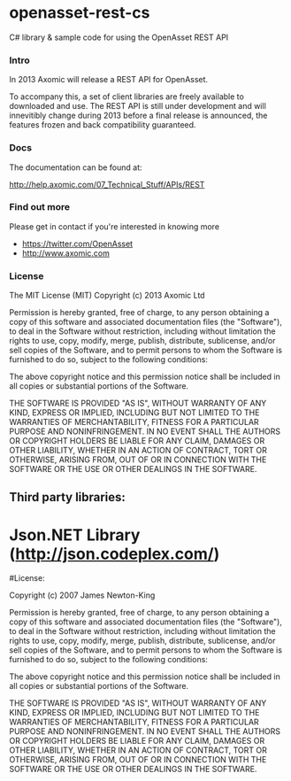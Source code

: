 openasset-rest-cs
=================

C# library &amp; sample code for using the OpenAsset REST API

### Intro

In 2013 Axomic will release a REST API for OpenAsset.

To accompany this, a set of client libraries are freely available to downloaded and use. The REST API is still under development and will innevitibly change during 2013 before a final release is announced, the features frozen and back compatibility guaranteed.

### Docs

The documentation can be found at:

http://help.axomic.com/07_Technical_Stuff/APIs/REST

### Find out more

Please get in contact if you're interested in knowing more

- https://twitter.com/OpenAsset
- http://www.axomic.com

### License

The MIT License (MIT)
Copyright (c) 2013 Axomic Ltd

Permission is hereby granted, free of charge, to any person obtaining a copy of this software and associated documentation files (the "Software"), to deal in the Software without restriction, including without limitation the rights to use, copy, modify, merge, publish, distribute, sublicense, and/or sell copies of the Software, and to permit persons to whom the Software is furnished to do so, subject to the following conditions:

The above copyright notice and this permission notice shall be included in all copies or substantial portions of the Software.

THE SOFTWARE IS PROVIDED "AS IS", WITHOUT WARRANTY OF ANY KIND, EXPRESS OR IMPLIED, INCLUDING BUT NOT LIMITED TO THE WARRANTIES OF MERCHANTABILITY, FITNESS FOR A PARTICULAR PURPOSE AND NONINFRINGEMENT. IN NO EVENT SHALL THE AUTHORS OR COPYRIGHT HOLDERS BE LIABLE FOR ANY CLAIM, DAMAGES OR OTHER LIABILITY, WHETHER IN AN ACTION OF CONTRACT, TORT OR OTHERWISE, ARISING FROM, OUT OF OR IN CONNECTION WITH THE SOFTWARE OR THE USE OR OTHER DEALINGS IN THE SOFTWARE.


## Third party libraries:

# Json.NET Library (http://json.codeplex.com/)
#License:

Copyright (c) 2007 James Newton-King

Permission is hereby granted, free of charge, to any person obtaining a copy of this
software and associated documentation files (the "Software"), to deal in the Software
without restriction, including without limitation the rights to use, copy, modify,
merge, publish, distribute, sublicense, and/or sell copies of the Software, and to
permit persons to whom the Software is furnished to do so, subject to the following
conditions:

The above copyright notice and this permission notice shall be included in all copies
or substantial portions of the Software.

THE SOFTWARE IS PROVIDED "AS IS", WITHOUT WARRANTY OF ANY KIND, EXPRESS OR IMPLIED,
INCLUDING BUT NOT LIMITED TO THE WARRANTIES OF MERCHANTABILITY, FITNESS FOR A
PARTICULAR PURPOSE AND NONINFRINGEMENT. IN NO EVENT SHALL THE AUTHORS OR COPYRIGHT
HOLDERS BE LIABLE FOR ANY CLAIM, DAMAGES OR OTHER LIABILITY, WHETHER IN AN ACTION OF
CONTRACT, TORT OR OTHERWISE, ARISING FROM, OUT OF OR IN CONNECTION WITH THE SOFTWARE
OR THE USE OR OTHER DEALINGS IN THE SOFTWARE.

